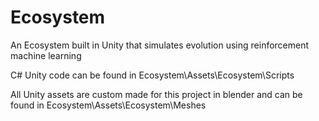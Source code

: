 # Ecosystem
  An Ecosystem built in Unity that simulates evolution using reinforcement machine learning
  
  C# Unity code can be found in Ecosystem\Assets\Ecosystem\Scripts
  
  All Unity assets are custom made for this project in blender and can be found in Ecosystem\Assets\Ecosystem\Meshes
